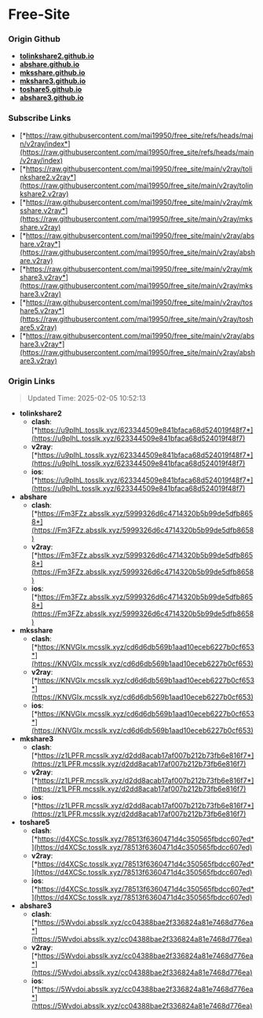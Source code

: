 # Free-Site

### Origin Github

- [**tolinkshare2.github.io**](https://github.com/tolinkshare2/tolinkshare2.github.io)
- [**abshare.github.io**](https://github.com/abshare/abshare.github.io)
- [**mksshare.github.io**](https://github.com/mksshare/mksshare.github.io)
- [**mkshare3.github.io**](https://github.com/mkshare3/mkshare3.github.io)
- [**toshare5.github.io**](https://github.com/toshare5/toshare5.github.io)
- [**abshare3.github.io**](https://github.com/abshare3/abshare3.github.io)

### Subscribe Links

- [*https://raw.githubusercontent.com/mai19950/free_site/refs/heads/main/v2ray/index*](https://raw.githubusercontent.com/mai19950/free_site/refs/heads/main/v2ray/index)
- [*https://raw.githubusercontent.com/mai19950/free_site/main/v2ray/tolinkshare2.v2ray*](https://raw.githubusercontent.com/mai19950/free_site/main/v2ray/tolinkshare2.v2ray)
- [*https://raw.githubusercontent.com/mai19950/free_site/main/v2ray/mksshare.v2ray*](https://raw.githubusercontent.com/mai19950/free_site/main/v2ray/mksshare.v2ray)
- [*https://raw.githubusercontent.com/mai19950/free_site/main/v2ray/abshare.v2ray*](https://raw.githubusercontent.com/mai19950/free_site/main/v2ray/abshare.v2ray)
- [*https://raw.githubusercontent.com/mai19950/free_site/main/v2ray/mkshare3.v2ray*](https://raw.githubusercontent.com/mai19950/free_site/main/v2ray/mkshare3.v2ray)
- [*https://raw.githubusercontent.com/mai19950/free_site/main/v2ray/toshare5.v2ray*](https://raw.githubusercontent.com/mai19950/free_site/main/v2ray/toshare5.v2ray)
- [*https://raw.githubusercontent.com/mai19950/free_site/main/v2ray/abshare3.v2ray*](https://raw.githubusercontent.com/mai19950/free_site/main/v2ray/abshare3.v2ray)

### Origin Links

> Updated Time: 2025-02-05 10:52:13

- **tolinkshare2**
  - **clash**: [*https://u9pIhL.tosslk.xyz/623344509e841bfaca68d524019f48f7*](https://u9pIhL.tosslk.xyz/623344509e841bfaca68d524019f48f7)
  - **v2ray**: [*https://u9pIhL.tosslk.xyz/623344509e841bfaca68d524019f48f7*](https://u9pIhL.tosslk.xyz/623344509e841bfaca68d524019f48f7)
  - **ios**: [*https://u9pIhL.tosslk.xyz/623344509e841bfaca68d524019f48f7*](https://u9pIhL.tosslk.xyz/623344509e841bfaca68d524019f48f7)
- **abshare**
  - **clash**: [*https://Fm3FZz.absslk.xyz/5999326d6c4714320b5b99de5dfb8658*](https://Fm3FZz.absslk.xyz/5999326d6c4714320b5b99de5dfb8658)
  - **v2ray**: [*https://Fm3FZz.absslk.xyz/5999326d6c4714320b5b99de5dfb8658*](https://Fm3FZz.absslk.xyz/5999326d6c4714320b5b99de5dfb8658)
  - **ios**: [*https://Fm3FZz.absslk.xyz/5999326d6c4714320b5b99de5dfb8658*](https://Fm3FZz.absslk.xyz/5999326d6c4714320b5b99de5dfb8658)
- **mksshare**
  - **clash**: [*https://KNVGIx.mcsslk.xyz/cd6d6db569b1aad10eceb6227b0cf653*](https://KNVGIx.mcsslk.xyz/cd6d6db569b1aad10eceb6227b0cf653)
  - **v2ray**: [*https://KNVGIx.mcsslk.xyz/cd6d6db569b1aad10eceb6227b0cf653*](https://KNVGIx.mcsslk.xyz/cd6d6db569b1aad10eceb6227b0cf653)
  - **ios**: [*https://KNVGIx.mcsslk.xyz/cd6d6db569b1aad10eceb6227b0cf653*](https://KNVGIx.mcsslk.xyz/cd6d6db569b1aad10eceb6227b0cf653)
- **mkshare3**
  - **clash**: [*https://z1LPFR.mcsslk.xyz/d2dd8acab17af007b212b73fb6e816f7*](https://z1LPFR.mcsslk.xyz/d2dd8acab17af007b212b73fb6e816f7)
  - **v2ray**: [*https://z1LPFR.mcsslk.xyz/d2dd8acab17af007b212b73fb6e816f7*](https://z1LPFR.mcsslk.xyz/d2dd8acab17af007b212b73fb6e816f7)
  - **ios**: [*https://z1LPFR.mcsslk.xyz/d2dd8acab17af007b212b73fb6e816f7*](https://z1LPFR.mcsslk.xyz/d2dd8acab17af007b212b73fb6e816f7)
- **toshare5**
  - **clash**: [*https://d4XCSc.tosslk.xyz/78513f6360471d4c350565fbdcc607ed*](https://d4XCSc.tosslk.xyz/78513f6360471d4c350565fbdcc607ed)
  - **v2ray**: [*https://d4XCSc.tosslk.xyz/78513f6360471d4c350565fbdcc607ed*](https://d4XCSc.tosslk.xyz/78513f6360471d4c350565fbdcc607ed)
  - **ios**: [*https://d4XCSc.tosslk.xyz/78513f6360471d4c350565fbdcc607ed*](https://d4XCSc.tosslk.xyz/78513f6360471d4c350565fbdcc607ed)
- **abshare3**
  - **clash**: [*https://5Wvdoi.absslk.xyz/cc04388bae2f336824a81e7468d776ea*](https://5Wvdoi.absslk.xyz/cc04388bae2f336824a81e7468d776ea)
  - **v2ray**: [*https://5Wvdoi.absslk.xyz/cc04388bae2f336824a81e7468d776ea*](https://5Wvdoi.absslk.xyz/cc04388bae2f336824a81e7468d776ea)
  - **ios**: [*https://5Wvdoi.absslk.xyz/cc04388bae2f336824a81e7468d776ea*](https://5Wvdoi.absslk.xyz/cc04388bae2f336824a81e7468d776ea)
